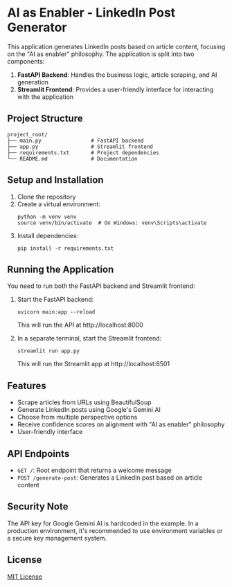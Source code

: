 # AI as Enabler - LinkedIn Post Generator

This application generates LinkedIn posts based on article content, focusing on the "AI as enabler" philosophy. The application is split into two components:

1. **FastAPI Backend**: Handles the business logic, article scraping, and AI generation
2. **Streamlit Frontend**: Provides a user-friendly interface for interacting with the application

## Project Structure

```
project_root/
├── main.py                # FastAPI backend
├── app.py                 # Streamlit frontend
├── requirements.txt       # Project dependencies
└── README.md              # Documentation
```

## Setup and Installation

1. Clone the repository
2. Create a virtual environment:
   ```
   python -m venv venv
   source venv/bin/activate  # On Windows: venv\Scripts\activate
   ```
3. Install dependencies:
   ```
   pip install -r requirements.txt
   ```

## Running the Application

You need to run both the FastAPI backend and Streamlit frontend:

1. Start the FastAPI backend:
   ```
   uvicorn main:app --reload
   ```
   This will run the API at http://localhost:8000

2. In a separate terminal, start the Streamlit frontend:
   ```
   streamlit run app.py
   ```
   This will run the Streamlit app at http://localhost:8501

## Features

- Scrape articles from URLs using BeautifulSoup
- Generate LinkedIn posts using Google's Gemini AI
- Choose from multiple perspective options
- Receive confidence scores on alignment with "AI as enabler" philosophy
- User-friendly interface

## API Endpoints

- `GET /`: Root endpoint that returns a welcome message
- `POST /generate-post`: Generates a LinkedIn post based on article content

## Security Note

The API key for Google Gemini AI is hardcoded in the example. In a production environment, it's recommended to use environment variables or a secure key management system.

## License

[MIT License](LICENSE)